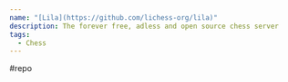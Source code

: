 ```yaml
---
name: "[Lila](https://github.com/lichess-org/lila)"
description: The forever free, adless and open source chess server
tags:
  - Chess
---
```

#repo